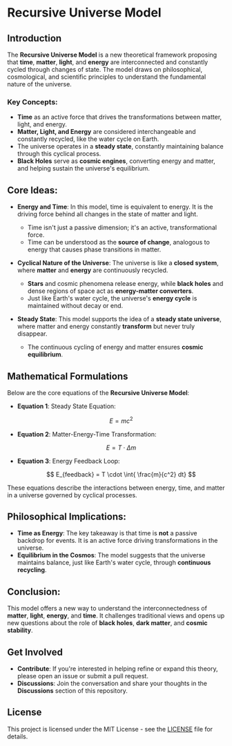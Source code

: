 # Recursive Universe Model

## Introduction
The **Recursive Universe Model** is a new theoretical framework proposing that **time**, **matter**, **light**, and **energy** are interconnected and constantly cycled through changes of state. The model draws on philosophical, cosmological, and scientific principles to understand the fundamental nature of the universe.

### Key Concepts:
- **Time** as an active force that drives the transformations between matter, light, and energy.
- **Matter, Light, and Energy** are considered interchangeable and constantly recycled, like the water cycle on Earth.
- The universe operates in a **steady state**, constantly maintaining balance through this cyclical process.
- **Black Holes** serve as **cosmic engines**, converting energy and matter, and helping sustain the universe's equilibrium.
  
## Core Ideas:
- **Energy and Time**: In this model, time is equivalent to energy. It is the driving force behind all changes in the state of matter and light.
  - Time isn't just a passive dimension; it's an active, transformational force.
  - Time can be understood as the **source of change**, analogous to energy that causes phase transitions in matter.
  
- **Cyclical Nature of the Universe**: The universe is like a **closed system**, where **matter** and **energy** are continuously recycled.
  - **Stars** and cosmic phenomena release energy, while **black holes** and dense regions of space act as **energy-matter converters**.
  - Just like Earth's water cycle, the universe's **energy cycle** is maintained without decay or end.
  
- **Steady State**: This model supports the idea of a **steady state universe**, where matter and energy constantly **transform** but never truly disappear.
  - The continuous cycling of energy and matter ensures **cosmic equilibrium**.
  
## Mathematical Formulations

Below are the core equations of the **Recursive Universe Model**:

- **Equation 1**: Steady State Equation:
  
  $$ E = mc^2 $$

- **Equation 2**: Matter-Energy-Time Transformation:

  $$ E = T \cdot \Delta m $$

- **Equation 3**: Energy Feedback Loop:

  $$ E_{feedback} = T \cdot \int{ \frac{m}{c^2} dt} $$

These equations describe the interactions between energy, time, and matter in a universe governed by cyclical processes.

## Philosophical Implications:
- **Time as Energy**: The key takeaway is that time is **not** a passive backdrop for events. It is an active force driving transformations in the universe.
- **Equilibrium in the Cosmos**: The model suggests that the universe maintains balance, just like Earth's water cycle, through **continuous recycling**.

## Conclusion:
This model offers a new way to understand the interconnectedness of **matter**, **light**, **energy**, and **time**. It challenges traditional views and opens up new questions about the role of **black holes**, **dark matter**, and **cosmic stability**.

## Get Involved
- **Contribute**: If you're interested in helping refine or expand this theory, please open an issue or submit a pull request.
- **Discussions**: Join the conversation and share your thoughts in the **Discussions** section of this repository.

## License
This project is licensed under the MIT License - see the [LICENSE](LICENSE) file for details.
